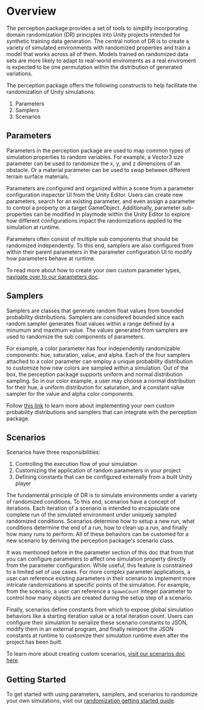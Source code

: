 # Overview

The perception package provides a set of tools to simplify incorporating domain randomization (DR) principles into Unity projects intended for synthetic training data generation. The central notion of DR is to create a variety of simulated environments with randomized properties and train a model that works across all of them. Models trained on randomized data sets are more likely to adapt to real-world enviroments as a real enviroment is expected to be one permutation within the distribution of generated variations.


The perception package offers the following constructs to help facilitate the randomization of Unity simulations:
1. Parameters
2. Samplers
3. Scenarios


## Parameters

Parameters in the perception package are used to map common types of simulation properties to random variables. For example, a Vector3 size parameter can be used to randomize the x, y, and z dimensions of an obstacle. Or a material parameter can be used to swap between different terrain surface materials.

Parameters are configured and organized within a scene from a parameter configuration inspector UI from the Unity Editor. Users can create new parameters, search for an existing parameter, and even assign a parameter to control a property on a target GameObject. Additionally, parameter sub-properties can be modified in playmode within the Unity Editor to explore how different configurations impact the randomizations applied to the simulation at runtime.

Parameters often consist of multiple sub components that should be randomized independently. To this end, samplers are also configured from within their parent parameters in the parameter configuration UI to modify how parameters behave at runtime.

To read more about how to create your own custom parameter types, [navigate over to our parameters doc]().


## Samplers

Samplers are classes that generate random float values from bounded probability distributions. Samplers are considered bounded since each random sampler generates float values within a range defined by a minumum and maximum value. The values generated from samplers are used to randomize the sub components of parameters.

For example, a color parameter has four independently randomizable components: hue, saturation, value, and alpha. Each of the four samplers attached to a color parameter can employ a unique probability distribution to customize how new colors are sampled within a simulation. Out of the box, the perception package supports uniform and normal distribution sampling. So in our color example, a user may choose a normal distribution for their hue, a uniform distribution for saturation, and a constant value sampler for the value and alpha color components.

Follow [this link]() to learn more about implementing your own custom probability distributions and samplers that can integrate with the perception package.


## Scenarios

 Scenarios have three responsibilities:
 1. Controlling the execution flow of your simulation 
 2. Customizing the application of random parameters in your project
 3. Defining constants that can be configured externally from a built Unity player 

The fundamental principle of DR is to simulate environments under a variety of randomized conditions. To this end, scenarios have a concept of iterations. Each iteration of a scenario is intended to encapsulate one complete run of the simulated environment under uniquely sampled randomized conditions. Scenarios determine how to setup a new run, what conditions determine the end of a run, how to clean up a run, and finally how many runs to perform. All of these behaviors can be customed for a new scenario by deriving the perception package's scenario class.

It was mentioned before in the parameter section of this doc that from that you can configure parameters to affect one simulation property directly from the parameter configuration. While useful, this feature is constrained to a limited set of use cases. For more complex parameter applications, a user can reference existing parameters in their scenario to implement more intricate randomizations at specific points of the simulation. For example, from the scenario, a user can reference a `SpawnCount` integer parameter to control how many objects are created during the setup step of a scenario.

Finally, scenarios define constants from which to expose global simulation behaviors like a starting iteration value or a total iteration count. Users can configure their simulation to serialize these scenario constants to JSON, modify them in an external program, and finally reimport the JSON constants at runtime to customize their simulation runtime even after the project has been built.

To learn more about creating custom scenarios, [visit our scenarios doc here]().


## Getting Started

To get started with using parameters, samplers, and scenarios to randomize your own simulations, visit our [randomization getting started guide]().
